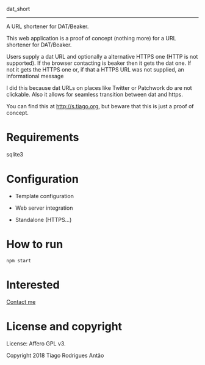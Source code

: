 dat_short
*********

A URL shortener for DAT/Beaker.

This web application is a proof of concept (nothing more) for a
URL shortener for DAT/Beaker.

Users supply a dat URL and optionally a alternative HTTPS one (HTTP is
not supported). If the browser contacting is beaker then it gets the
dat one. If not it gets the HTTPS one or, if that a HTTPS URL was not
supplied, an informational message

I did this because dat URLs on places like Twitter or Patchwork do
are not clickable. Also it allows for seamless transition between dat
and https.

You can find this at http://s.tiago.org, but beware that this is
just a proof of concept.

Requirements
=============

sqlite3

Configuration
==============

- Template configuration

- Web server integration

- Standalone (HTTPS...)

How to run
===========


`npm start`

Interested
==========

[Contact me](mailto:tiago@tiago.org)

License and copyright
=======================

License: Affero GPL v3.

Copyright 2018 Tiago Rodrigues Antão
